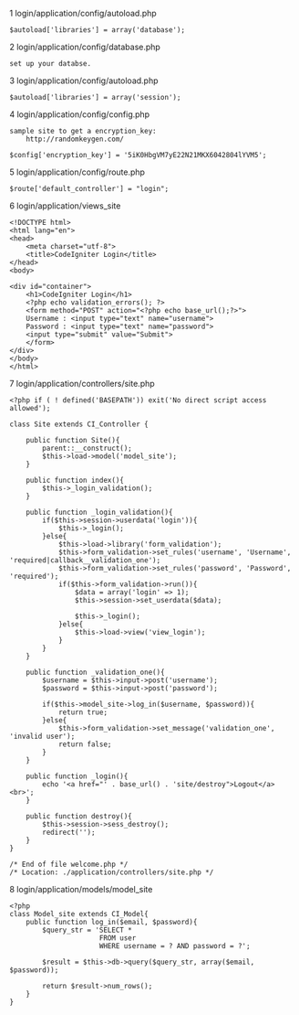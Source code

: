1 login/application/config/autoload.php

	$autoload['libraries'] = array('database');

2 login/application/config/database.php

	set up your databse.

3 login/application/config/autoload.php

	$autoload['libraries'] = array('session');

4 login/application/config/config.php

	sample site to get a encryption_key:
		http://randomkeygen.com/

	$config['encryption_key'] = '5iK0HbgVM7yE22N21MKX6042804lYVM5';

5 login/application/config/route.php

	$route['default_controller'] = "login";

6 login/application/views_site

	<!DOCTYPE html>
	<html lang="en">
	<head>
		<meta charset="utf-8">
		<title>CodeIgniter Login</title>
	</head>
	<body>
	
	<div id="container">
		<h1>CodeIgniter Login</h1>
		<?php echo validation_errors();	?>
	    <form method="POST" action="<?php echo base_url();?>">
	    Username : <input type="text" name="username"> 
		Password : <input type="text" name="password">
	    <input type="submit" value="Submit">
	    </form>
	</div>
	</body>
	</html>

7 login/application/controllers/site.php

	<?php if ( ! defined('BASEPATH')) exit('No direct script access allowed');

	class Site extends CI_Controller {
	
		public function Site(){
			parent::__construct();
			$this->load->model('model_site');
		}
		
		public function index(){
			$this->_login_validation();
		}
		
		public function _login_validation(){
			if($this->session->userdata('login')){
				$this->_login();
			}else{
				$this->load->library('form_validation');
				$this->form_validation->set_rules('username', 'Username', 'required|callback__validation_one');
				$this->form_validation->set_rules('password', 'Password', 'required');
				if($this->form_validation->run()){
					$data = array('login' => 1);
					$this->session->set_userdata($data);
					
					$this->_login();
				}else{
					$this->load->view('view_login');
				}
			}
		}
		
		public function _validation_one(){
			$username = $this->input->post('username');
			$password = $this->input->post('password');
		
			if($this->model_site->log_in($username, $password)){
	            return true;
	        }else{
	            $this->form_validation->set_message('validation_one', 'invalid user');
				return false;
	        }
		}
		
		public function _login(){
			echo '<a href="' . base_url() . 'site/destroy">Logout</a><br>';
		}
		
		public function destroy(){
			$this->session->sess_destroy();
			redirect('');
		}
	}
	
	/* End of file welcome.php */
	/* Location: ./application/controllers/site.php */

8 login/application/models/model_site

	<?php
	class Model_site extends CI_Model{
		public function log_in($email, $password){
			$query_str = 'SELECT * 
						  FROM user 
						  WHERE username = ? AND password = ?';
			
			$result = $this->db->query($query_str, array($email, $password));
			
	        return $result->num_rows();
	    }
	}
